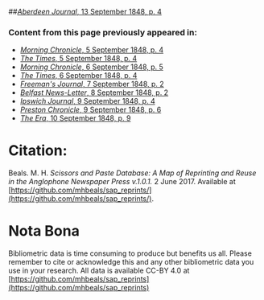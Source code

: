 ##[*Aberdeen Journal*, 13 September 1848, p. 4](https://mhbeals.github.io/sap_html/Aberdeen-Journal/Aberdeen-Journal-13-September-1848-p-4)

### Content from this page previously appeared in:
+ [*Morning Chronicle*, 5 September 1848, p. 4](https://mhbeals.github.io/sap_html/Morning-Chronicle/Morning-Chronicle-5-September-1848-p-4)
+ [*The Times*, 5 September 1848, p. 4](https://mhbeals.github.io/sap_html/The-Times/The-Times-5-September-1848-p-4)
+ [*Morning Chronicle*, 6 September 1848, p. 5](https://mhbeals.github.io/sap_html/Morning-Chronicle/Morning-Chronicle-6-September-1848-p-5)
+ [*The Times*, 6 September 1848, p. 4](https://mhbeals.github.io/sap_html/The-Times/The-Times-6-September-1848-p-4)
+ [*Freeman's Journal*, 7 September 1848, p. 2](https://mhbeals.github.io/sap_html/Freeman's-Journal/Freeman's-Journal-7-September-1848-p-2)
+ [*Belfast News-Letter*, 8 September 1848, p. 2](https://mhbeals.github.io/sap_html/Belfast-News-Letter/Belfast-News-Letter-8-September-1848-p-2)
+ [*Ipswich Journal*, 9 September 1848, p. 4](https://mhbeals.github.io/sap_html/Ipswich-Journal/Ipswich-Journal-9-September-1848-p-4)
+ [*Preston Chronicle*, 9 September 1848, p. 6](https://mhbeals.github.io/sap_html/Preston-Chronicle/Preston-Chronicle-9-September-1848-p-6)
+ [*The Era*, 10 September 1848, p. 9](https://mhbeals.github.io/sap_html/The-Era/The-Era-10-September-1848-p-9)
                    
# Citation: 

Beals. M. H. *Scissors and Paste Database: A Map of Reprinting and Reuse in the Anglophone Newspaper Press v.1.0.1.* 2 June 2017. Available at [https://github.com/mhbeals/sap_reprints/](https://github.com/mhbeals/sap_reprints/). 
                    
# Nota Bona

Bibliometric data is time consuming to produce but benefits us all. Please remember to cite or acknowledge this and any other bibliometric data you use in your research. All data is available CC-BY 4.0 at [https://github.com/mhbeals/sap_reprints](https://github.com/mhbeals/sap_reprints)